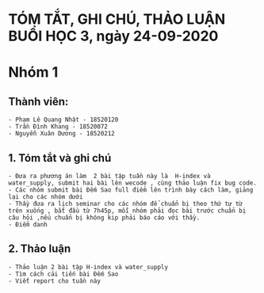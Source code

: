 # TÓM TẮT, GHI CHÚ, THẢO LUẬN BUỔI HỌC 3, ngày 24-09-2020
# Nhóm 1
## Thành viên:
	- Phạm Lê Quang Nhật - 18520120
	- Trần Đình Khang - 18520072
	- Nguyễn Xuân Dương - 18520212
## 1. Tóm tắt và ghi chú 
	- Đưa ra phương án làm  2 bài tập tuần này là  H-index và water_supply, submit hai bài lên wecode , cùng thảo luận fix bug code.
	- Các nhóm submit bài Đếm Sao full điểm lên trình bày cách làm, giảng lại cho các nhóm dưới
	- Thầy đưa ra lịch seminar cho các nhóm để chuẩn bị theo thứ tự từ trên xuống , bắt đầu từ 7h45p, mỗi nhóm phải đọc bài trước chuẩn bị câu hỏi ,nếu chuẩn bị không kip phải báo cáo với thầy.
	- Điểm danh
## 2. Thảo luận
	- Thảo luận 2 bài tập H-index và water_supply
	- Tìm cách cải tiến bài Đếm Sao
	- Viết report cho tuần này

	

